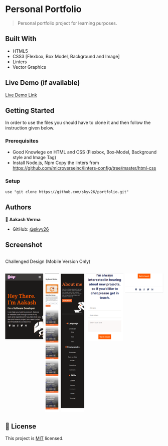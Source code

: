 # Personal Portfolio

> Personal portfolio project for learning purposes.


## Built With

- HTML5
- CSS3 [Flexbox, Box Model, Background and Image]
- Linters
- Vector Graphics


## Live Demo (if available)

[Live Demo Link](https://skyv26.github.io/portfolio/)


## Getting Started

In order to use the files you should have to clone it and then follow the instruction given below.

### Prerequisites
 - Good Knowlege on HTML and CSS (Flexbox, Box-Model, Background style and Image Tag)
 - Install Node.js, Npm Copy the linters from
   https://github.com/microverseinc/linters-config/tree/master/html-css

### Setup
    use "git clone https://github.com/skyv26/portfolio.git"


## Authors

👤 **Aakash Verma**

- GitHub: [@skyv26](https://github.com/skyv26)

## Screenshot
<div style="display: flex; flex-direction: column; gap: 1rem;">

  <p>Challenged Design (Mobile Version Only)</p>
  
  <div style="display: flex; gap: 5px; align-items: flex-start; justify-content: center;">
    <a href="./assets/screenshot_1.png" target="_blank"><img src="./assets/screenshot_1.png" width="auto" height="auto"/></a>
    <a href="./assets/screenshot_2.png" target="_blank"><img src="./assets/screenshot_2.png" width="auto" height="auto"/></a>
    <a href="./assets/screenshot_3.png" target="_blank"><img src="./assets/screenshot_3.png" width="auto" height="auto"/></a>
    <a href="./assets/screenshot_4.png" target="_blank"><img src="./assets/screenshot_4.png" width="auto" height="auto"/></a>
    <a href="./assets/screenshot_5.png" target="_blank"><img src="./assets/screenshot_5.png" width="auto" height="auto"/></a>
  </div>
</div>

## 📝 License

This project is [MIT](./LICENSE) licensed.
